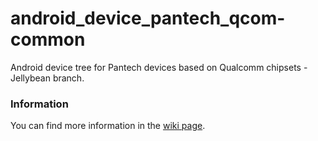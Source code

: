 android_device_pantech_qcom-common
===================================
Android device tree for Pantech devices based on Qualcomm chipsets  - Jellybean branch.

### Information
You can find more information in the [wiki page](https://github.com/PrestoTeam/android_device_pantech_presto/wiki).
